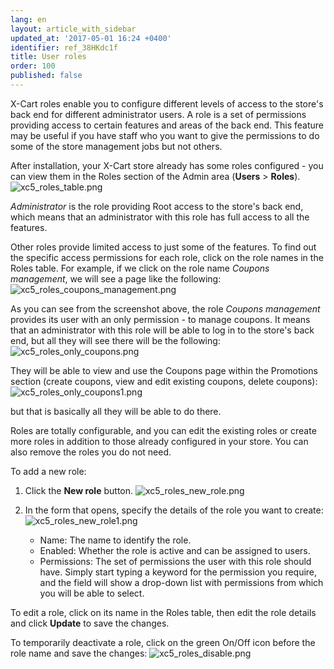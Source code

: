 ```yaml
---
lang: en
layout: article_with_sidebar
updated_at: '2017-05-01 16:24 +0400'
identifier: ref_38HKdc1f
title: User roles
order: 100
published: false
---
```

X-Cart roles enable you to configure different levels of access to the store's back end for different administrator users. A role is a set of permissions providing access to certain features and areas of the back end. This feature may be useful if you have staff who you want to give the permissions to do some of the store management jobs but not others.

After installation, your X-Cart store already has some roles configured - you can view them in the Roles section of the Admin area (**Users** > **Roles**).
    ![xc5_roles_table.png]({{site.baseurl}}/attachments/ref_38HKdc1f/xc5_roles_table.png)

_Administrator_ is the role providing Root access to the store's back end, which means that an administrator with this role has full access to all the features.

Other roles provide limited access to just some of the features. To find out the specific access permissions for each role, click on the role names in the Roles table. For example, if we click on the role name _Coupons management_, we will see a page like the following:
    ![xc5_roles_coupons_management.png]({{site.baseurl}}/attachments/ref_38HKdc1f/xc5_roles_coupons_management.png)

As you can see from the screenshot above, the role _Coupons management_ provides its user with an only permission - to manage coupons. It means that an administrator with this role will be able to log in to the store's back end, but all they will see there will be the following:
    ![xc5_roles_only_coupons.png]({{site.baseurl}}/attachments/ref_38HKdc1f/xc5_roles_only_coupons.png)

They will be able to view and use the Coupons page within the Promotions section (create coupons, view and edit existing coupons, delete coupons):
    ![xc5_roles_only_coupons1.png]({{site.baseurl}}/attachments/ref_38HKdc1f/xc5_roles_only_coupons1.png)

but that is basically all they will be able to do there.

Roles are totally configurable, and you can edit the existing roles or create more roles in addition to those already configured in your store. You can also remove the roles you do not need.

To add a new role:
1.  Click the **New role** button.
    ![xc5_roles_new_role.png]({{site.baseurl}}/attachments/ref_38HKdc1f/xc5_roles_new_role.png)

2.  In the form that opens, specify the details of the role you want to create:
    ![xc5_roles_new_role1.png]({{site.baseurl}}/attachments/ref_38HKdc1f/xc5_roles_new_role1.png)

     *   Name: The name to identify the role.
     *   Enabled: Whether the role is active and can be assigned to users.
     *   Permissions: The set of permissions the user with this role should have. Simply start typing a keyword for the permission you require, and the field will show a drop-down list with permissions from which you will be able to select.

To edit a role, click on its name in the Roles table, then edit the role details and click **Update** to save the changes. 

To temporarily deactivate a role, click on the green On/Off icon before the role name and save the changes:
    ![xc5_roles_disable.png]({{site.baseurl}}/attachments/ref_38HKdc1f/xc5_roles_disable.png)

